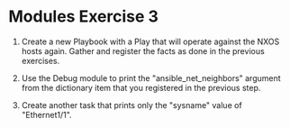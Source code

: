 # Modules Exercise 3

1. Create a new Playbook with a Play that will operate against the NXOS hosts again. Gather and register the facts as done in the previous exercises.

2. Use the Debug  module to print the "ansible_net_neighbors" argument from the dictionary item that you registered in the previous step.

3. Create another task that prints only the  "sysname" value of "Ethernet1/1".
